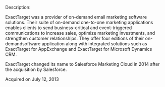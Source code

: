Description:

ExactTarget was a provider of on-demand email marketing software solutions. Their suite of on-demand one-to-one marketing applications enables clients to send business-critical and event-triggered communications to increase sales, optimize marketing investments, and strengthen customer relationships. They offer four editions of their on-demandsoftware application along with integrated solutions such as ExactTarget for AppExchange and ExactTarget for Microsoft Dynamics CRM.

ExactTarget changed its name to Salesforce Marketing Cloud in 2014 after the acquisition by Salesforce.

Acquired on July 12, 2013